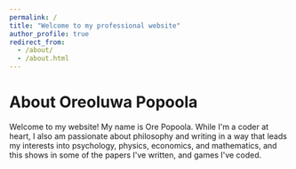 ```yaml
---
permalink: /
title: "Welcome to my professional website"
author_profile: true
redirect_from: 
  - /about/
  - /about.html
---
```


About Oreoluwa Popoola
======
Welcome to my website! My name is Ore Popoola. While I'm a coder at heart, I also am passionate about philosophy and writing in a way that leads my interests into psychology, physics, economics, and mathematics, and this shows in some of the papers I've written, and games I've coded.

